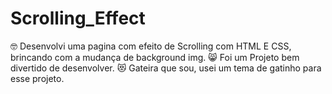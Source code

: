 # Scrolling_Effect

🤓 Desenvolvi uma pagina com efeito de Scrolling com HTML E CSS, brincando com a mudança de background img. 
😸 Foi um Projeto bem divertido de desenvolver. 
😻 Gateira que sou, usei um tema de gatinho para esse projeto.






